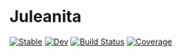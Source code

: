 # Juleanita

[![Stable](https://img.shields.io/badge/docs-stable-blue.svg)](https://"LisaSchlueter".github.io/Juleanita.jl/stable/)
[![Dev](https://img.shields.io/badge/docs-dev-blue.svg)](https://"LisaSchlueter".github.io/Juleanita.jl/dev/)
[![Build Status](https://github.com/"LisaSchlueter"/Juleanita.jl/actions/workflows/CI.yml/badge.svg?branch=main)](https://github.com/"LisaSchlueter"/Juleanita.jl/actions/workflows/CI.yml?query=branch%3Amain)
[![Coverage](https://codecov.io/gh/"LisaSchlueter"/Juleanita.jl/branch/main/graph/badge.svg)](https://codecov.io/gh/"LisaSchlueter"/Juleanita.jl)
